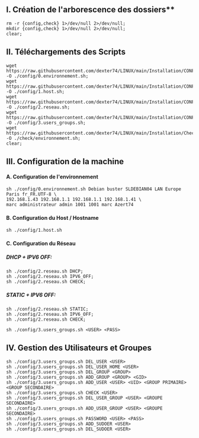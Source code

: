 ## I. Création de l'arborescence des dossiers**
````
rm -r {config,check} 1>/dev/null 2>/dev/null;
mkdir {config,check} 1>/dev/null 2>/dev/null;
clear;
````

## II. Téléchargements des Scripts
````
wget https://raw.githubusercontent.com/dexter74/LINUX/main/Installation/CONFIG/0.environnement.sh -O ./config/0.environnement.sh;
wget https://raw.githubusercontent.com/dexter74/LINUX/main/Installation/CONFIG/1.host.sh -O ./config/1.host.sh;
wget https://raw.githubusercontent.com/dexter74/LINUX/main/Installation/CONFIG/2.reseau.sh -O ./config/2.reseau.sh;
wget https://raw.githubusercontent.com/dexter74/LINUX/main/Installation/CONFIG/3.users_groups.sh -O ./config/3.users_groups.sh;
wget https://raw.githubusercontent.com/dexter74/LINUX/main/Installation/Check/environment.sh -O ./check/environnement.sh;
clear;
````

## III. Configuration de la machine

#### A. Configuration de l'environnement
````console
sh ./config/0.environnement.sh Debian buster SLDEBIAN04 LAN Europe Paris fr_FR.UTF-8 \
192.168.1.43 192.168.1.1 192.168.1.1 192.168.1.41 \
marc administrateur admin 1001 1001 marc Azert74
````

#### B. Configuration du Host / Hostname

````console
sh ./config/1.host.sh
````

#### C. Configuration du Réseau

##### DHCP + IPV6 OFF:
````console
sh ./config/2.reseau.sh DHCP;
sh ./config/2.reseau.sh IPV6_OFF;
sh ./config/2.reseau.sh CHECK;
````

##### STATIC + IPV6 OFF:
````console
sh ./config/2.reseau.sh STATIC;
sh ./config/2.reseau.sh IPV6_OFF;
sh ./config/2.reseau.sh CHECK;
````

````console
sh ./config/3.users_groups.sh <USER> <PASS>
````

## IV. Gestion des Utilisateurs et Groupes

````console
sh ./config/3.users_groups.sh DEL_USER <USER>
sh ./config/3.users_groups.sh DEL_USER_HOME <USER>
sh ./config/3.users_groups.sh DEL_GROUP <GROUP>
sh ./config/3.users_groups.sh ADD_GROUP <GROUP> <GID>
sh ./config/3.users_groups.sh ADD_USER <USER> <UID> <GROUP PRIMAIRE> <GROUP SECONDAIRE> 
sh ./config/3.users_groups.sh CHECK <USER>
sh ./config/3.users_groups.sh DEL_USER_GROUP <USER> <GROUPE SECONDAIRE>
sh ./config/3.users_groups.sh ADD_USER_GROUP <USER> <GROUPE SECONDAIRE>
sh ./config/3.users_groups.sh PASSWORD <USER> <PASS>
sh ./config/3.users_groups.sh ADD_SUDOER <USER>
sh ./config/3.users_groups.sh DEL_SUDOER <USER>
````

